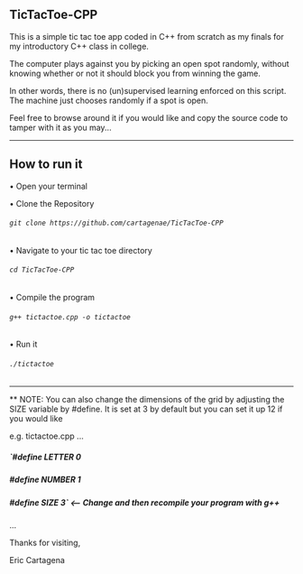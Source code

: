 TicTacToe-CPP
-------------

This is a simple tic tac toe app coded in C++ from scratch as my finals for my introductory C++ class in college.

The computer plays against you by picking an open spot randomly, without knowing whether or not it should block you from winning the game.

In other words, there is no (un)supervised learning enforced on this script. The machine just chooses randomly if a spot is open.

Feel free to browse around it if you would like and copy the source code to tamper with it as you may...

----------------------------------------------------------------------------------------------------------------------

How to run it
-------------

• Open your terminal

• Clone the Repository
###### `git clone https://github.com/cartagenae/TicTacToe-CPP`

• Navigate to your tic tac toe directory
###### `cd TicTacToe-CPP`

• Compile the program
###### `g++ tictactoe.cpp -o tictactoe`

• Run it
###### `./tictactoe`

----------------------------------------------------------------------------------------------------------------------

** NOTE: You can also change the dimensions of the grid by adjusting the SIZE variable by #define. It is set at 3 by default but you can set it up 12 if you would like

e.g.
tictactoe.cpp
...

##### `#define LETTER 0
##### #define NUMBER 1
##### #define SIZE 3`    <-- Change and then recompile your program with g++
...

Thanks for visiting,

Eric Cartagena
